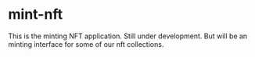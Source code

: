 # mint-nft
This is the minting NFT application.
Still under development. But will be an minting interface for some of our nft collections.
